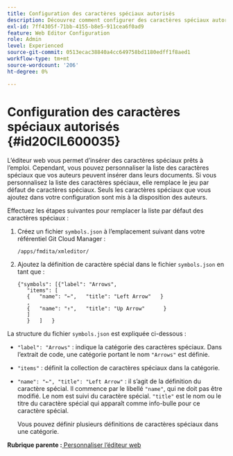 ```yaml
---
title: Configuration des caractères spéciaux autorisés
description: Découvrez comment configurer des caractères spéciaux autorisés
exl-id: 7ff4305f-71bb-4155-b8e5-911cea6f0ad9
feature: Web Editor Configuration
role: Admin
level: Experienced
source-git-commit: 0513ecac38840a4cc649758bd1180edff1f8aed1
workflow-type: tm+mt
source-wordcount: '206'
ht-degree: 0%

---
```


# Configuration des caractères spéciaux autorisés {#id20CIL600035}

L’éditeur web vous permet d’insérer des caractères spéciaux prêts à l’emploi. Cependant, vous pouvez personnaliser la liste des caractères spéciaux que vos auteurs peuvent insérer dans leurs documents. Si vous personnalisez la liste des caractères spéciaux, elle remplace le jeu par défaut de caractères spéciaux. Seuls les caractères spéciaux que vous ajoutez dans votre configuration sont mis à la disposition des auteurs.

Effectuez les étapes suivantes pour remplacer la liste par défaut des caractères spéciaux :

1. Créez un fichier `symbols.json` à l’emplacement suivant dans votre référentiel Git Cloud Manager :

   ```
   /apps/fmdita/xmleditor/
   ```

1. Ajoutez la définition de caractère spécial dans le fichier `symbols.json` en tant que :

   ```
   {"symbols": [{"label": "Arrows",
      "items": [
      {   "name": "←",   "title": "Left Arrow"   } 
      ,   
      {   "name": "↑",   "title": "Up Arrow"      } 
      ]   
      }   ]   }
   ```


La structure du fichier `symbols.json` est expliquée ci-dessous :

- `"label": "Arrows"` : indique la catégorie des caractères spéciaux. Dans l’extrait de code, une catégorie portant le nom `"Arrows"` est définie.
- `"items"` : définit la collection de caractères spéciaux dans la catégorie.
- `"name": "←", "title": "Left Arrow"` : il s’agit de la définition du caractère spécial. Il commence par le libellé `"name"`, qui ne doit pas être modifié. Le nom est suivi du caractère spécial. `"title"` est le nom ou le titre du caractère spécial qui apparaît comme info-bulle pour ce caractère spécial.

  Vous pouvez définir plusieurs définitions de caractères spéciaux dans une catégorie.


**Rubrique parente :**[ Personnaliser l’éditeur web](conf-web-editor.md)
